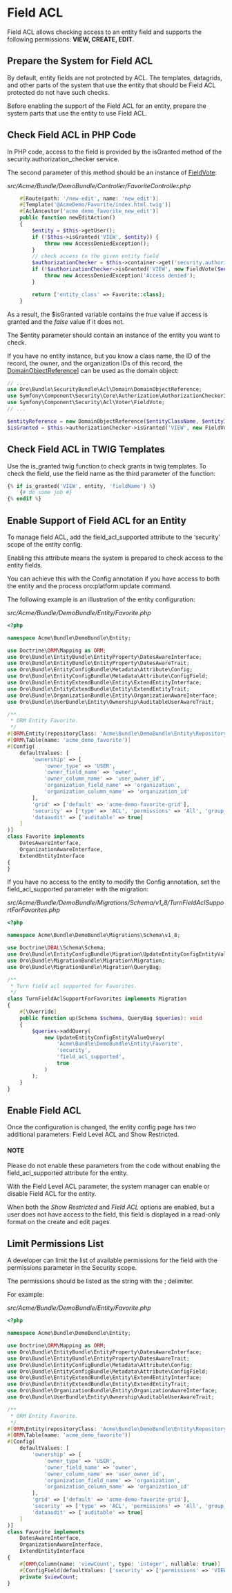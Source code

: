 <a id="backend-security-bundle-field-acl"></a>

# Field ACL

Field ACL allows checking access to an entity field and supports the following permissions: **VIEW, CREATE, EDIT**.

## Prepare the System for Field ACL

By default, entity fields are not protected by ACL. The templates, datagrids, and other parts of the system that use the entity that should be Field ACL protected do not have such checks.

Before enabling the support of the Field ACL for an entity, prepare the system parts that use the entity to use Field ACL.

## Check Field ACL in PHP Code

In PHP code, access to the field is provided by the isGranted method of the security.authorization_checker service.

The second parameter of this method should be an instance of <a href="https://github.com/symfony/security-acl/blob/master/Voter/FieldVote.php" target="_blank">FieldVote</a>:

*src/Acme/Bundle/DemoBundle/Controller/FavoriteController.php*
```php
    #[Route(path: '/new-edit', name: 'new_edit')]
    #[Template('@AcmeDemo/Favorite/index.html.twig')]
    #[AclAncestor('acme_demo_favorite_new_edit')]
    public function newEditAction()
    {
        $entity = $this->getUser();
        if (!$this->isGranted('VIEW', $entity)) {
            throw new AccessDeniedException();
        }
        // check access to the given entity field
        $authorizationChecker = $this->container->get('security.authorization_checker');
        if (!$authorizationChecker->isGranted('VIEW', new FieldVote($entity, '_field_name_'))) {
            throw new AccessDeniedException('Access denied');
        }

        return ['entity_class' => Favorite::class];
    }
```

As a result, the $isGranted variable contains the *true* value if access is granted and the *false* value if it does not.

The $entity parameter should contain an instance of the entity you want to check.

If you have no entity instance, but you know a class name, the ID of the record, the owner, and the organization IDs of this record, the <a href="https://github.com/oroinc/platform/tree/6.1/src/Oro/Bundle/SecurityBundle/Acl/Domain/DomainObjectReference.php" target="_blank">DomainObjectReference</a>] can be used as the domain object:

```php
// ....
use Oro\Bundle\SecurityBundle\Acl\Domain\DomainObjectReference;
use Symfony\Component\Security\Core\Authorization\AuthorizationCheckerInterface;
use Symfony\Component\Security\Acl\Voter\FieldVote;
// ...

$entityReference = new DomainObjectReference($entityClassName, $entityId, $ownerId, $organizationId);
$isGranted = $this->authorizationChecker->isGranted('VIEW', new FieldVote($entityReference, 'fieldName'));
```

## Check Field ACL in TWIG Templates

Use the is_granted twig function to check grants in twig templates. To check the field, use the field name as the third parameter of the function:

```php
{% if is_granted('VIEW', entity, 'fieldName') %}
    {# do some job #}
{% endif %}
```

<a id="backend-security-bundle-field-acl-enable-support"></a>

## Enable Support of Field ACL for an Entity

To manage field ACL, add the field_acl_supported attribute to the ‘security’ scope of the entity config.

Enabling this attribute means the system is prepared to check access to the entity fields.

You can achieve this with the Config annotation if you have access to both the entity and the process oro:platform:update command.

The following example is an illustration of the entity configuration:

*src/Acme/Bundle/DemoBundle/Entity/Favorite.php*
```php
<?php

namespace Acme\Bundle\DemoBundle\Entity;

use Doctrine\ORM\Mapping as ORM;
use Oro\Bundle\EntityBundle\EntityProperty\DatesAwareInterface;
use Oro\Bundle\EntityBundle\EntityProperty\DatesAwareTrait;
use Oro\Bundle\EntityConfigBundle\Metadata\Attribute\Config;
use Oro\Bundle\EntityConfigBundle\Metadata\Attribute\ConfigField;
use Oro\Bundle\EntityExtendBundle\Entity\ExtendEntityInterface;
use Oro\Bundle\EntityExtendBundle\Entity\ExtendEntityTrait;
use Oro\Bundle\OrganizationBundle\Entity\OrganizationAwareInterface;
use Oro\Bundle\UserBundle\Entity\Ownership\AuditableUserAwareTrait;

/**
 * ORM Entity Favorite.
 */
#[ORM\Entity(repositoryClass: 'Acme\Bundle\DemoBundle\Entity\Repository\FavoriteRepository')]
#[ORM\Table(name: 'acme_demo_favorite')]
#[Config(
    defaultValues: [
        'ownership' => [
            'owner_type' => 'USER',
            'owner_field_name' => 'owner',
            'owner_column_name' => 'user_owner_id',
            'organization_field_name' => 'organization',
            'organization_column_name' => 'organization_id'
        ],
        'grid' => ['default' => 'acme-demo-favorite-grid'],
        'security' => ['type' => 'ACL', 'permissions' => 'All', 'group_name' => '', 'category' => ''],
        'dataaudit' => ['auditable' => true]
    ]
)]
class Favorite implements
    DatesAwareInterface,
    OrganizationAwareInterface,
    ExtendEntityInterface
{
}
```

If you have no access to the entity to modify the Config annotation, set the field_acl_supported parameter with the migration:

*src/Acme/Bundle/DemoBundle/Migrations/Schema/v1_8/TurnFieldAclSupportForFavorites.php*
```php
<?php

namespace Acme\Bundle\DemoBundle\Migrations\Schema\v1_8;

use Doctrine\DBAL\Schema\Schema;
use Oro\Bundle\EntityConfigBundle\Migration\UpdateEntityConfigEntityValueQuery;
use Oro\Bundle\MigrationBundle\Migration\Migration;
use Oro\Bundle\MigrationBundle\Migration\QueryBag;

/**
 * Turn field acl supported for Favorites.
 */
class TurnFieldAclSupportForFavorites implements Migration
{
    #[\Override]
    public function up(Schema $schema, QueryBag $queries): void
    {
        $queries->addQuery(
            new UpdateEntityConfigEntityValueQuery(
                'Acme\Bundle\DemoBundle\Entity\Favorite',
                'security',
                'field_acl_supported',
                true
            )
        );
    }
}
```

## Enable Field ACL

Once the configuration is changed, the entity config page has two additional parameters: Field Level ACL and Show Restricted.

#### NOTE
Please do not enable these parameters from the code without enabling the field_acl_supported attribute for the entity.

With the Field Level ACL parameter, the system manager can enable or disable Field ACL for the entity.

When both the *Show Restricted* and *Field ACL* options are enabled, but a user does not have access to the field, this field is displayed in a read-only format on the create and edit pages.

## Limit Permissions List

A developer can limit the list of available permissions for the field with the permissions parameter in the Security scope.

The permissions should be listed as the string with the ; delimiter.

For example:

*src/Acme/Bundle/DemoBundle/Entity/Favorite.php*
```php
<?php

namespace Acme\Bundle\DemoBundle\Entity;

use Doctrine\ORM\Mapping as ORM;
use Oro\Bundle\EntityBundle\EntityProperty\DatesAwareInterface;
use Oro\Bundle\EntityBundle\EntityProperty\DatesAwareTrait;
use Oro\Bundle\EntityConfigBundle\Metadata\Attribute\Config;
use Oro\Bundle\EntityConfigBundle\Metadata\Attribute\ConfigField;
use Oro\Bundle\EntityExtendBundle\Entity\ExtendEntityInterface;
use Oro\Bundle\EntityExtendBundle\Entity\ExtendEntityTrait;
use Oro\Bundle\OrganizationBundle\Entity\OrganizationAwareInterface;
use Oro\Bundle\UserBundle\Entity\Ownership\AuditableUserAwareTrait;

/**
 * ORM Entity Favorite.
 */
#[ORM\Entity(repositoryClass: 'Acme\Bundle\DemoBundle\Entity\Repository\FavoriteRepository')]
#[ORM\Table(name: 'acme_demo_favorite')]
#[Config(
    defaultValues: [
        'ownership' => [
            'owner_type' => 'USER',
            'owner_field_name' => 'owner',
            'owner_column_name' => 'user_owner_id',
            'organization_field_name' => 'organization',
            'organization_column_name' => 'organization_id'
        ],
        'grid' => ['default' => 'acme-demo-favorite-grid'],
        'security' => ['type' => 'ACL', 'permissions' => 'All', 'group_name' => '', 'category' => ''],
        'dataaudit' => ['auditable' => true]
    ]
)]
class Favorite implements
    DatesAwareInterface,
    OrganizationAwareInterface,
    ExtendEntityInterface
{
    #[ORM\Column(name: 'viewCount', type: 'integer', nullable: true)]
    #[ConfigField(defaultValues: ['security' => ['permissions' => 'VIEW;CREATE']])]
    private $viewCount;
}
```

<!-- Frontend -->
